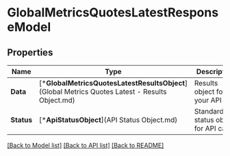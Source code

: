 # GlobalMetricsQuotesLatestResponseModel

## Properties
Name | Type | Description | Notes
------------ | ------------- | ------------- | -------------
**Data** | [***GlobalMetricsQuotesLatestResultsObject**](Global Metrics Quotes Latest - Results Object.md) | Results object for your API call. | [default to null]
**Status** | [***ApiStatusObject**](API Status Object.md) | Standardized status object for API calls. | [optional] [default to null]

[[Back to Model list]](../README.md#documentation-for-models) [[Back to API list]](../README.md#documentation-for-api-endpoints) [[Back to README]](../README.md)


